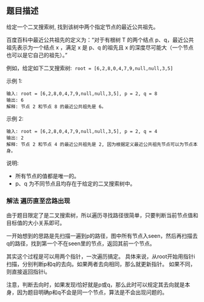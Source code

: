 ## 题目描述
给定一个二叉搜索树, 找到该树中两个指定节点的最近公共祖先。

百度百科中最近公共祖先的定义为：“对于有根树 T 的两个结点 p、q，最近公共祖先表示为一个结点 x
，满足 x 是 p、q 的祖先且 x 的深度尽可能大（一个节点也可以是它自己的祖先）。”

例如，给定如下二叉搜索树:  `root = [6,2,8,0,4,7,9,null,null,3,5]`

示例 1:
```
输入: root = [6,2,8,0,4,7,9,null,null,3,5], p = 2, q = 8
输出: 6 
解释: 节点 2 和节点 8 的最近公共祖先是 6。
```
示例 2:
```
输入: root = [6,2,8,0,4,7,9,null,null,3,5], p = 2, q = 4
输出: 2
解释: 节点 2 和节点 4 的最近公共祖先是 2, 因为根据定义最近公共祖先节点可以为节点本身。
```

说明:
- 所有节点的值都是唯一的。
- p、q 为不同节点且均存在于给定的二叉搜索树中。

### 解法 遍历直至岔路出现
由于题目限定了是二叉搜索树，所以遍历寻找路径很简单，只要判断当前节点值和目标值的大小关系即可。

一开始想到的思路是先扫描一遍到p的路径，图中所有节点入seen，然后再扫描去q的路径，找到第一个不在seen里的节点，返回其前一个节点。

其实这个过程是可以用两个指针，一次遍历搞定。
具体来说，从root开始用指针i扫描，分别判断p和q的去向。如果两者去向相同，那么就更新指针。
如果不同，则直接返回指针i。

注意，判断去向时，如果发现i恰好就是p或q，那么此时可以规定其去向就是本身，因为题目明确p和q不会是同一个节点，算法是不会出现问题的。